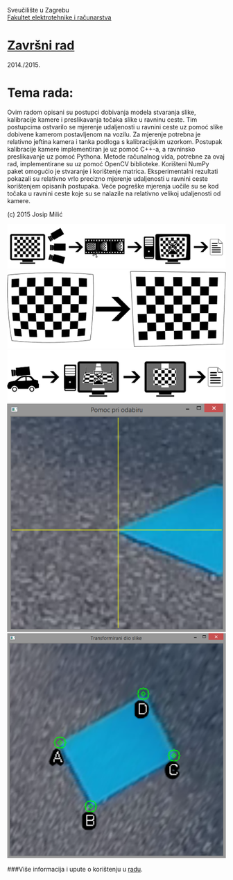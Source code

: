 Sveučilište u Zagrebu<br>
<a href="http://www.fer.unizg.hr">Fakultet elektrotehnike i računarstva</a>

# <a href="http://www.fer.unizg.hr/predmet/">Završni rad</a>

2014./2015.

# Tema rada: 
Ovim radom opisani su postupci dobivanja modela stvaranja slike, kalibracije 
kamere i preslikavanja točaka slike u ravninu ceste. Tim postupcima ostvarilo se
mjerenje udaljenosti u ravnini ceste uz pomoć slike dobivene kamerom postavljenom
na vozilu. Za mjerenje potrebna je relativno jeftina kamera i tanka podloga s
kalibracijskim uzorkom. Postupak kalibracije kamere implementiran je uz pomoć
C++-a, a ravninsko preslikavanje uz pomoć Pythona. Metode računalnog vida,
potrebne za ovaj rad, implementirane su uz pomoć OpenCV biblioteke. Korišteni
NumPy paket omogućio je stvaranje i korištenje matrica. Eksperimentalni rezultati
pokazali su relativno vrlo precizno mjerenje udaljenosti u ravnini ceste korištenjem
opisanih postupaka. Veće pogreške mjerenja uočile su se kod točaka u ravnini ceste
koje su se nalazile na relativno velikoj udaljenosti od kamere.   


(c) 2015 Josip Milić
<br>

<img src="https://github.com/josip-milic/BS-computer-vision-ground-plane-measurements/blob/master/Slike/panel_kalibracija.png">
<br/>
<img src="https://github.com/josip-milic/BS-computer-vision-ground-plane-measurements/blob/master/Slike/micanje_izoblicenja.png">
<br/>
<img src="https://github.com/josip-milic/BS-computer-vision-ground-plane-measurements/blob/master/Slike/panel_homografija.png">
<br/>
<img src="https://github.com/josip-milic/BS-computer-vision-ground-plane-measurements/blob/master/Slike/pomoc_pri_odabiru_1.png">
<br/>
<img src="https://github.com/josip-milic/BS-computer-vision-ground-plane-measurements/blob/master/Slike/transform.png">
<br/>

###Više informacija i upute o korištenju u <a href="https://github.com/josip-milic/BS-computer-vision-ground-plane-measurements/blob/master/Zavr%C5%A1ni%20rad/milic_bs_rad.pdf">radu</a>.

